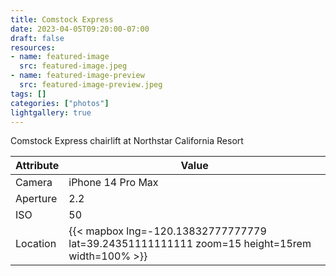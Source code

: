 ```yaml
---
title: Comstock Express
date: 2023-04-05T09:20:00-07:00
draft: false
resources:
- name: featured-image
  src: featured-image.jpeg
- name: featured-image-preview
  src: featured-image-preview.jpeg
tags: []
categories: ["photos"]
lightgallery: true
---
```

Comstock Express chairlift at Northstar California Resort
<!--more-->
| Attribute    | Value |
|--------------|-------|
| Camera       | iPhone 14 Pro Max |
| Aperture     | 2.2 |
| ISO          | 50 |
| Location     | {{< mapbox lng=-120.13832777777779 lat=39.24351111111111 zoom=15 height=15rem width=100% >}} |

